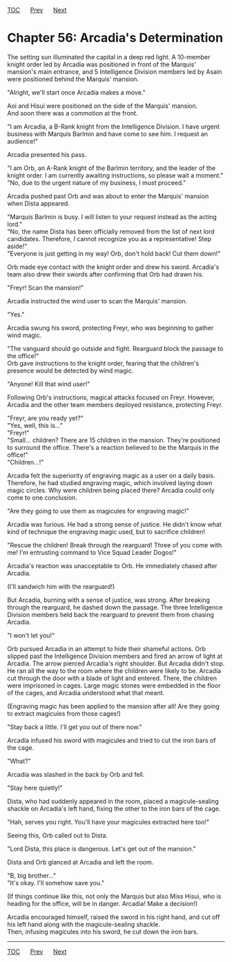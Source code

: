 [TOC](../readme.md)&nbsp;&nbsp;&nbsp;&nbsp;&nbsp;&nbsp;[Prev](section_0026.md)&nbsp;&nbsp;&nbsp;&nbsp;&nbsp;&nbsp;[Next](section_0028.md)



# Chapter 56: Arcadia's Determination

The setting sun illuminated the capital in a deep red light. A 10-member
knight order led by Arcadia was positioned in front of the Marquis'
mansion's main entrance, and 5 Intelligence Division members led by
Asain were positioned behind the Marquis' mansion.  
  
"Alright, we'll start once Arcadia makes a move."  
  
Aoi and Hisui were positioned on the side of the Marquis' mansion.  
And soon there was a commotion at the front.  
  
"I am Arcadia, a B-Rank knight from the Intelligence Division. I have
urgent business with Marquis Barlmin and have come to see him. I request
an audience!"  
  
Arcadia presented his pass.  
  
"I am Orb, an A-Rank knight of the Barlmin territory, and the leader of
the knight order. I am currently awaiting instructions, so please wait a
moment."  
"No, due to the urgent nature of my business, I must proceed."  
  
Arcadia pushed past Orb and was about to enter the Marquis' mansion when
Dista appeared.  
  
"Marquis Barlmin is busy. I will listen to your request instead as the
acting lord."  
"No, the name Dista has been officially removed from the list of next
lord candidates. Therefore, I cannot recognize you as a representative!
Step aside!"  
"Everyone is just getting in my way! Orb, don't hold back! Cut them
down!"  
  
Orb made eye contact with the knight order and drew his sword. Arcadia's
team also drew their swords after confirming that Orb had drawn his.  
  
"Freyr! Scan the mansion!"  
  
Arcadia instructed the wind user to scan the Marquis' mansion.  
  
"Yes."  
  
Arcadia swung his sword, protecting Freyr, who was beginning to gather
wind magic.  
  
"The vanguard should go outside and fight. Rearguard block the passage
to the office!"  
Orb gave instructions to the knight order, fearing that the children's
presence would be detected by wind magic.  
  
"Anyone! Kill that wind user!"  
  
Following Orb's instructions, magical attacks focused on Freyr. However,
Arcadia and the other team members deployed resistance, protecting
Freyr.  
  
"Freyr, are you ready yet?"  
"Yes, well, this is..."  
"Freyr!"  
"Small... children? There are 15 children in the mansion. They're
positioned to surround the office. There's a reaction believed to be the
Marquis in the office!"  
"Children...!"  
  
Arcadia felt the superiority of engraving magic as a user on a daily
basis. Therefore, he had studied engraving magic, which involved laying
down magic circles. Why were children being placed there? Arcadia could
only come to one conclusion.  
  
"Are they going to use them as magicules for engraving magic!"  
  
Arcadia was furious. He had a strong sense of justice. He didn't know
what kind of technique the engraving magic used, but to sacrifice
children!  
  
"Rescue the children! Break through the rearguard! Three of you come
with me! I'm entrusting command to Vice Squad Leader Dogos!"  
  
Arcadia's reaction was unacceptable to Orb. He immediately chased after
Arcadia.  
  
(I'll sandwich him with the rearguard!)  
  
But Arcadia, burning with a sense of justice, was strong. After breaking
through the rearguard, he dashed down the passage. The three
Intelligence Division members held back the rearguard to prevent them
from chasing Arcadia.  
  
"I won't let you!"  
  
Orb pursued Arcadia in an attempt to hide their shameful actions. Orb
slipped past the Intelligence Division members and fired an arrow of
light at Arcadia. The arrow pierced Arcadia's right shoulder. But
Arcadia didn't stop. He ran all the way to the room where the children
were likely to be. Arcadia cut through the door with a blade of light
and entered. There, the children were imprisoned in cages. Large magic
stones were embedded in the floor of the cages, and Arcadia understood
what that meant.  
  
(Engraving magic has been applied to the mansion after all! Are they
going to extract magicules from those cages!)  
  
"Stay back a little. I'll get you out of there now."  
  
Arcadia infused his sword with magicules and tried to cut the iron bars
of the cage.  
  
"What?"  
  
Arcadia was slashed in the back by Orb and fell.  
  
"Stay here quietly!"  
  
Dista, who had suddenly appeared in the room, placed a magicule-sealing
shackle on Arcadia's left hand, fixing the other to the iron bars of the
cage.  
  
"Hah, serves you right. You'll have your magicules extracted here
too!"  
  
Seeing this, Orb called out to Dista.  
  
"Lord Dista, this place is dangerous. Let's get out of the mansion."  
  
Dista and Orb glanced at Arcadia and left the room.  
  
"B, big brother..."  
"It's okay. I'll somehow save you."  
  
(If things continue like this, not only the Marquis but also Miss Hisui,
who is heading for the office, will be in danger. Arcadia! Make a
decision!)  
  
Arcadia encouraged himself, raised the sword in his right hand, and cut
off his left hand along with the magicule-sealing shackle.  
Then, infusing magicules into his sword, he cut down the iron bars.  
  
  
  


---
[TOC](../readme.md)&nbsp;&nbsp;&nbsp;&nbsp;&nbsp;&nbsp;[Prev](section_0026.md)&nbsp;&nbsp;&nbsp;&nbsp;&nbsp;&nbsp;[Next](section_0028.md)

